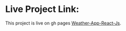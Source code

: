 # Live Project Link:

This project is live on gh pages [Weather-App-React-Js](https://abhishek14k.github.io/Weather-App-React-Js/).



